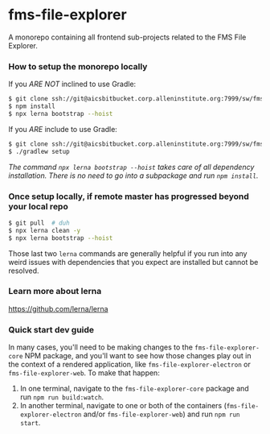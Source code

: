 fms-file-explorer
=====================

A monorepo containing all frontend sub-projects related to the FMS File Explorer.


### How to setup the monorepo locally

If you *ARE NOT* inclined to use Gradle:
```bash
$ git clone ssh://git@aicsbitbucket.corp.alleninstitute.org:7999/sw/fms-file-explorer.git  # duh
$ npm install
$ npx lerna bootstrap --hoist
```

If you *ARE* include to use Gradle:
```bash
$ git clone ssh://git@aicsbitbucket.corp.alleninstitute.org:7999/sw/fms-file-explorer.git  # duh
$ ./gradlew setup
```

*The command `npx lerna bootstrap --hoist` takes care of all dependency installation. There is no need to go into a subpackage and run `npm install`.*

### Once setup locally, if remote master has progressed beyond your local repo

```bash
$ git pull  # duh
$ npx lerna clean -y
$ npx lerna bootstrap --hoist
```

Those last two `lerna` commands are generally helpful if you run into any weird issues with dependencies that you expect are installed but cannot be resolved.


### Learn more about lerna

https://github.com/lerna/lerna


### Quick start dev guide

In many cases, you'll need to be making changes to the `fms-file-explorer-core` NPM package, and you'll want to see how those changes play out in the context of a rendered application, like `fms-file-explorer-electron` or `fms-file-explorer-web`. To make that happen:
1. In one terminal, navigate to the `fms-file-explorer-core` package and run `npm run build:watch`.
2. In another terminal, navigate to one or both of the containers (`fms-file-explorer-electron` and/or `fms-file-explorer-web`) and run `npm run start`.
